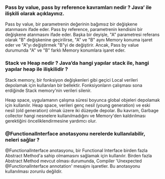<h3>Pass by value, pass by reference kavramları nedir ? Java’ ile ilişkili olarak açıklayınız.</h3>
<p>
    Pass by value, bir parametrenin değerinin bağımsız bir değişkene atanmasını ifade eder. Pass by reference, parametrenin kendisini bir değişkene atanmasını ifade eder. Başka bir deyişle, "A" parametresi referans olarak "B" değişkenine geçirilirse, "A" ve "B" aynı Memory konuma işaret eder ve "A"yı değiştirmek "B"yi de değiştirir. Ancak, Pass by value durumunda "A" ve "B" farklı Memory konumlara işaret eder.
</p>

<h3>
Stack ve Heap nedir ? Java’da hangi yapılar stack ile, hangi yapılar heap ile ilişkilidir ?
</h3>

<p>
    Stack memory, bir fonksiyon değişkenleri gibi geçici Local verileri depolamak için kullanılan bir bellektir. Fonksiyonların çalışması sona erdiğinde Stack memory'nin verileri silenir.

Heap space, uygulamanın çalışma süresi boyunca global objeleri depolamak için kullanılır. Heap space, verileri genç nesil (young generation) ve eski nesil (old generation) olmak üzere iki düzeyde depolar. Bu kavram, Garbage collector hangi nesnelere kullanılmadığını ve Memory'den kaldırılması gerektiğini önceliklendirmesine yardımcı olur.
</p>

<h3>
    @FunctionalInterface anotasyonu nerelerde kullanılabilir, neleri sağlar ?
</h3>
<p>
    @FunctionalInterface anotasyonu, bir Functional Interface birden fazla Abstract Method'a sahip olmamasını sağlamak için kullanılır. Birden fazla Abstract Method mevcut olması durumunda, Compiler 'Unexpected @FunctionalInterface annotation' mesajını işaretler. Bu anotasyonu kullanılması zorunlu değildir.
</p>
